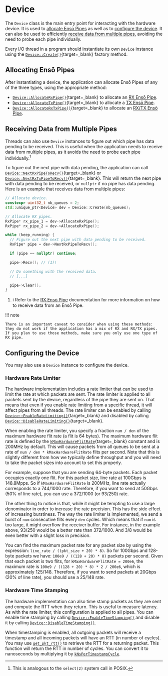 # Device

The `Device` class is the main entry point for interacting with the hardware device. It is used to [allocate Ensō Pipes](#allocating-ensō-pipes) as well as to [configure the device](#configuring-the-device). It can also be used to efficiently [receive data from multiple pipes](#receiving-data-from-multiple-pipes), avoiding the need to probe each pipe individually.

Every I/O thread in a program should instantiate its own `Device` instance using the [`Device::Create()`](/enso/software/classenso_1_1Device.html#a0680a603967557aef3be2d3c7931967e){target=_blank} factory method.

## Allocating Ensō Pipes

After instantiating a device, the application can allocate Ensō Pipes of any of the three types, using the appropriate method:

- [`Device::AllocateRxPipe()`](/enso/software/classenso_1_1Device.html#a317921d74d678fbd27982d1c995ae9c6){target=_blank} to allocate an [RX Ensō Pipe](rx_enso_pipe.md).
- [`Device::AllocateTxPipe()`](/enso/software/classenso_1_1Device.html#aefb1883e2b2443ffb30e3697fcd8e6bb){target=_blank} to allocate a [TX Ensō Pipe](tx_enso_pipe.md).
- [`Device::AllocateRxTxPipe()`](/enso/software/classenso_1_1Device.html#a44fb96b78e6dc6f0960a5153104f8e19){target=_blank} to allocate an [RX/TX Ensō Pipe](rx_tx_enso_pipe.md).

## Receiving Data from Multiple Pipes

Threads can also use `Device` instances to figure out which pipe has data pending to be received. This is useful when the application needs to receive data from multiple pipes, as it avoids the need to probe each pipe individually.[^1]

[^1]: This is analogous to the `select(2)` system call in POSIX.

To figure out the next pipe with data pending, the application can call [`Device::NextRxPipeToRecv()`](/enso/software/classenso_1_1Device.html#abb95307e3ea14248fc15b250d67c3b0b){target=_blank} or [`Device::NextRxTxPipeToRecv()`](/enso/software/classenso_1_1Device.html#a6ebb5dde347fc643b471ccad63a9ff5a){target=_blank}. This will return the next pipe with data pending to be received, or `nullptr` if no pipe has data pending. Here is an example that receives data from multiple pipes:

```cpp
// Allocate device.
constexpr uint32_t nb_queues = 2;
std::unique_ptr<Device> dev = Device::Create(nb_queues);

// Allocate RX pipes.
RxPipe* rx_pipe_1 = dev->AllocateRxPipe();
RxPipe* rx_pipe_2 = dev->AllocateRxPipe();

while (keep_running) {
  // Figure out the next pipe with data pending to be received.
  RxPipe* pipe = dev->NextRxPipeToRecv();

  if (pipe == nullptr) continue;

  pipe->Recv(); // (1)!

  // Do something with the received data.
  // [...]

  pipe->Clear();
}
```

1. :information_source: Refer to the [RX Ensō Pipe](rx_enso_pipe.md) documentation for more information on how to receive data from an Ensō Pipe.

!!! note

    There is an important caveat to consider when using these methods: they do not work if the application has a mix of RX and RX/TX pipes. If you plan to use those methods, make sure you only use one type of RX pipe.

## Configuring the Device

You may also use a `Device` instance to configure the device.

### Hardware Rate Limiter

The hardware implementation includes a rate limiter that can be used to limit the rate at which packets are sent. The rate limiter is applied to all packets sent by the device, regardless of the pipe they are sent on. That means that even if you enable rate limiting from a specific thread, it will affect pipes from all threads. The rate limiter can be enabled by calling [`Device::EnableRateLimiting()`](/enso/software/classenso_1_1Device.html#a74ff96e12ce2385b0447eadd4ededc90){target=_blank} and disabled by calling [`Device::DisableRateLimiting()`](/enso/software/classenso_1_1Device.html#a520234fd5dd585f4c8b0b9fb72adbfb8){target=_blank}.

When enabling the rate limiter, you specify a fraction `num / den` of the maximum hardware flit rate (a flit is 64 bytes). The maximum hardware flit rate is defined by the [`kMaxHardwareFlitRate`](/software/consts_8h.html#a2724b5cbd3bd79652a61696e662c24ce){target=_blank} constant and is 200MHz by default. This will cause packets from all queues to be sent at a rate of `num / den * kMaxHardwareFlitRate` flits per second. Note that this is slightly different from how we typically define throughput and you will need to take the packet sizes into account to set this properly.

For example, suppose that you are sending 64-byte packets. Each packet occupies exactly one flit. For this packet size, line rate at 100Gbps is 148.8Mpps. So if `kMaxHardwareFlitRate` is 200MHz, line rate actually corresponds to a 744/1000 rate. Therefore, if you want to send at 50Gbps (50% of line rate), you can use a 372/1000 (or 93/250) rate.

The other thing to notice is that, while it might be tempting to use a large denominator in order to increase the rate precision. This has the side effect of increasing burstiness. The way the rate limiter is implemented, we send a burst of `num` consecutive flits every `den` cycles. Which means that if `num` is too large, it might overflow the receiver buffer. For instance, in the example above, 93/250 would be a better rate than 372/1000. And 3/8 would be even better with a slight loss in precision.

You can find the maximum packet rate for any packet size by using the expression: `line_rate / ((pkt_size + 20) * 8)`. So for 100Gbps and 128-byte packets we have: `100e9 / ((128 + 20) * 8)` packets per second. Given that each packet is two flits, for `kMaxHardwareFlitRate = 200e6`, the maximum rate is `100e9 / ((128 + 20) * 8) * 2 / 200e6`, which is approximately 125/148. Therefore, if you want to send packets at 20Gbps (20% of line rate), you should use a 25/148 rate.

### Hardware Time Stamping

The hardware implementation can also time stamp packets as they are sent and compute the RTT when they return. This is useful to measure latency. As with the rate limiter, this configuration is applied to all pipes. You can enable time stamping by calling [`Device::EnableTimeStamping()`](/enso/software/classenso_1_1Device.html#a86e350a5dbf6145858c9b3739736c6e0) and disable it by calling [`Device::DisableTimeStamping()`](/enso/software/classenso_1_1Device.html#ae77a9be57a5d8e26009da7fa9239d4b7).

When timestamping is enabled, all outgoing packets will receive a timestamp and all incoming packets will have an RTT (in number of cycles). You may use [`get_pkt_rtt()`](/software/helpers_8h.html#ace30043e3eb62368ccf750a139a16383) to retrieve the RTT for a returning packet. This function will return the RTT in number of cycles. You can convert it to nanoseconds by multiplying it by [`kNsPerTimestampCycle`](/software/consts_8h.html#a512ca8b1b9bae1397e47b3642f1b30ea).
